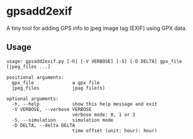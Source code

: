 # gpsadd2exif
A tiny tool for adding GPS info to jpeg image tag (EXIF) using GPX data.

## Usage
```
usage: gpsadd2exif.py [-h] [-V VERBOSE] [-S] [-D DELTA] gpx_file [jpeg_files ...]

positional arguments:
  gpx_file              a gpx file
  jpeg_files            jpag file(s)

optional arguments:
  -h, --help            show this help message and exit
  -V VERBOSE, --verbose VERBOSE
                        verbose mode: 0, 1 or 2
  -S, --simulation      simulation mode
  -D DELTA, --delta DELTA
                        time offset (unit: hour): hour)
```
